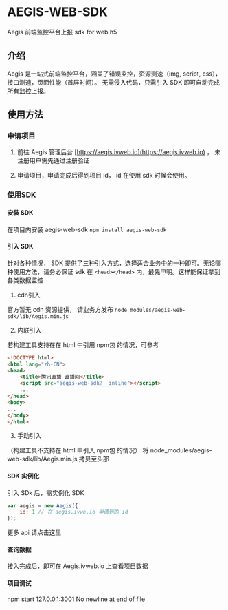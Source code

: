 # AEGIS-WEB-SDK

Aegis 前端监控平台上报 sdk for web h5

## 介绍

Aegis 是一站式前端监控平台，涵盖了错误监控，资源测速（img, script, css），接口测速，页面性能（首屏时间）。
无需侵入代码，只需引入 SDK 即可自动完成所有监控上报。

## 使用方法

### 申请项目

1. 前往 Aegis 管理后台 [https://aegis.ivweb.io](https://aegis.ivweb.io) ， 未注册用户需先通过注册验证

2. 申请项目，申请完成后得到项目 id， id 在使用 sdk 时候会使用。

### 使用SDK 

#### 安装 SDK

在项目内安装 aegis-web-sdk
`npm install aegis-web-sdk`

#### 引入 SDK

针对各种情况， SDK 提供了三种引入方式，选择适合业务中的一种即可。无论哪种使用方法，请务必保证 sdk 在 `<head></head>` 内，最先申明。这样能保证拿到各类数据监控

1. cdn引入

官方暂无 cdn 资源提供， 请业务方发布 `node_modules/aegis-web-sdk/lib/Aegis.min.js`

2. 内联引入

若构建工具支持在在 html 中引用 npm包 的情况，可参考

```html
<!DOCTYPE html>
<html lang="zh-CN">
<head>
    <title>腾讯直播-直播间</title>
    <script src="aegis-web-sdk?__inline"></script>
    ...
</head>
<body>
...
</body>
</html>
```

3. 手动引入 

（构建工具不支持在 html 中引入 npm包 的情况）
 将 node_modules/aegis-web-sdk/lib/Aegis.min.js 拷贝至头部

#### SDK 实例化
引入 SDk 后，需实例化 SDK

```javascript
var aegis = new Aegis({
    id: 1 // 在 aegis.ivwe.io 申请到的 id
});
```
更多 api 请点击这里

#### 查询数据

接入完成后，即可在 Aegis.ivweb.io 上查看项目数据

#### 项目调试

npm start
127.0.0.1:3001
 No newline at end of file
